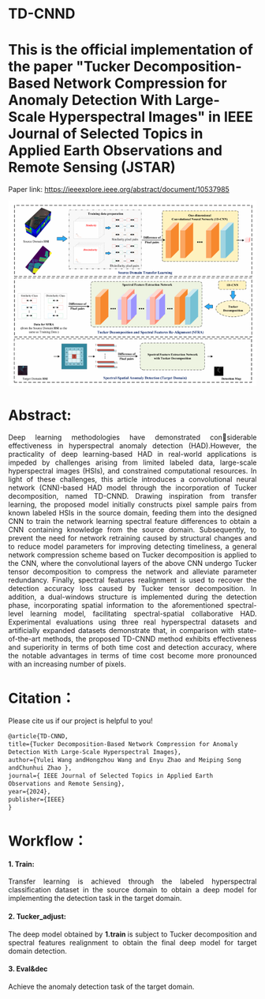 # TD-CNND

# This is the official implementation of the paper "Tucker Decomposition-Based Network Compression for Anomaly Detection With Large-Scale Hyperspectral Images" in  IEEE Journal of Selected Topics in Applied Earth Observations and Remote Sensing (JSTAR)

Paper link: https://ieeexplore.ieee.org/abstract/document/10537985

![TD-CNND](figure/TD-CNND.png)

# Abstract:
<p style="text-align: justify;">
    Deep learning methodologies have demonstrated considerable effectiveness in hyperspectral anomaly detection (HAD).However, the practicality of deep learning-based HAD in real-world applications is impeded by challenges arising from limited labeled data, large-scale hyperspectral images (HSIs), and constrained computational resources. In light of these challenges, this article introduces a convolutional neural network (CNN)-based HAD model through the incorporation of Tucker decomposition, named TD-CNND. Drawing inspiration from transfer learning, the proposed model initially constructs pixel sample pairs from known labeled HSIs in the source domain, feeding them into the designed CNN to train the network learning spectral feature differences to obtain a CNN containing knowledge from the source domain. Subsequently, to prevent the need for network retraining caused by structural changes and to reduce model parameters for improving detecting timeliness, a general network compression scheme based on Tucker decomposition is applied to the CNN, where the convolutional layers of the above CNN undergo Tucker tensor decomposition to compress the network and alleviate parameter redundancy. Finally, spectral features realignment is used to recover the detection accuracy loss caused by Tucker tensor decomposition. In addition, a dual-windows structure is implemented during the detection phase, incorporating spatial information to the aforementioned spectral-level learning model, facilitating spectral-spatial collaborative HAD. Experimental evaluations using three real hyperspectral datasets and artificially expanded datasets demonstrate that, in comparison with state-of-the-art methods, the proposed TD-CNND method exhibits effectiveness and superiority in terms of both time cost and detection accuracy, where the notable advantages in terms of time cost become more pronounced with an increasing number of pixels.
</p>


# Citation：
Please cite us if our project is helpful to you!

```
@article{TD-CNND,
title={Tucker Decomposition-Based Network Compression for Anomaly Detection With Large-Scale Hyperspectral Images},
author={Yulei Wang andHongzhou Wang and Enyu Zhao and Meiping Song andChunhui Zhao },
journal={ IEEE Journal of Selected Topics in Applied Earth Observations and Remote Sensing},
year={2024},
publisher={IEEE}
}
```

# Workflow：

#### 1. Train:

<p style="text-align: justify;">
Transfer learning is achieved through the labeled hyperspectral classification dataset in the source domain to obtain a deep model for implementing the detection task in the target domain.
</p>

#### 2. Tucker_adjust:

<p style="text-align: justify;">
    The deep model obtained by <b>1.train </b>is subject to Tucker decomposition and spectral features realignment to obtain the final deep model for target domain detection.
</p>

#### 3. Eval&dec

<p style="text-align: justify;">
Achieve the anomaly detection task of the target domain.
</p>
